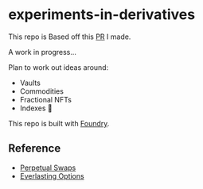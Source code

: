 # experiments-in-derivatives

This repo is Based off this [PR](https://github.com/smartcontractkit/defi-minimal/pull/3) I made.

A work in progress...

Plan to work out ideas around:

- Vaults
- Commodities
- Fractional NFTs
- Indexes 🤔

This repo is built with [Foundry](https://github.com/gakonst/foundry).

## Reference

- [Perpetual Swaps](https://research.paradigm.xyz/cartoon-guide-to-perps)
- [Everlasting Options](https://www.paradigm.xyz/2021/05/everlasting-options)

